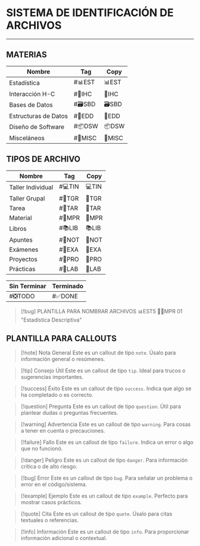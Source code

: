 # SISTEMA DE IDENTIFICACIÓN DE ARCHIVOS
---
## MATERIAS

| **Nombre**           | **Tag** | **Copy** |
| -------------------- | ------- | -------- |
| Estadística          | #📊EST  | 📊EST    |
| Interacción H-C      | #🎨IHC  | 🎨IHC    |
| Bases de Datos       | #🗃️SBD  | 🗃️SBD    |
| Estructuras de Datos | #💾EDD  | 💾EDD    |
| Diseño de Software   | #📦DSW  | 📦DSW    |
| Misceláneos          | #🔰MISC | 🔰MISC   |

## TIPOS DE ARCHIVO

| **Nombre**        | **Tag**                                                | **Copy** |
| ----------------- | ------------------------------------------------------ | -------- |
| Taller Individual | #💻TIN | 💻TIN    |
| Taller Grupal     | #👥TGR | 👥TGR    |
| Tarea             | #📝TAR | 📝TAR    |
| Material          | #🏫MPR | 🏫MPR    |
| Libros            | #📚LIB | 📚LIB    |
| Apuntes           | #📝NOT | 📝NOT    |
| Exámenes          | #🧠EXA | 🧠EXA    |
| Proyectos         | #🚀PRO | 🚀PRO    |
| Prácticas         | #🔬LAB | 🔬LAB    |

| **Sin Terminar** | **Terminado** |
| ---------------- | ------------- |
| #❎TODO         | #✅DONE      |

> [!bug] PLANTILLA PARA NOMBRAR ARCHIVOS
> 📊EST5 👨‍🏫MPR 01 "Estadística Descriptiva"

## PLANTILLA PARA CALLOUTS

> [!note] Nota General
> Este es un callout de tipo `note`. Úsalo para información general o resúmenes.

> [!tip] Consejo Útil
> Este es un callout de tipo `tip`. Ideal para trucos o sugerencias importantes.

> [!success] Éxito
> Este es un callout de tipo `success`. Indica que algo se ha completado o es correcto.

> [!question] Pregunta
> Este es un callout de tipo `question`. Útil para plantear dudas o preguntas frecuentes.

> [!warning] Advertencia
> Este es un callout de tipo `warning`. Para cosas a tener en cuenta o precauciones.

> [!failure] Fallo
> Este es un callout de tipo `failure`. Indica un error o algo que no funcionó.

> [!danger] Peligro
> Este es un callout de tipo `danger`. Para información crítica o de alto riesgo.

> [!bug] Error
> Este es un callout de tipo `bug`. Para señalar un problema o error en el código/sistema.

> [!example] Ejemplo
> Este es un callout de tipo `example`. Perfecto para mostrar casos prácticos.

> [!quote] Cita
> Este es un callout de tipo `quote`. Úsalo para citas textuales o referencias.

> [!info] Información
> Este es un callout de tipo `info`. Para proporcionar información adicional o contextual.